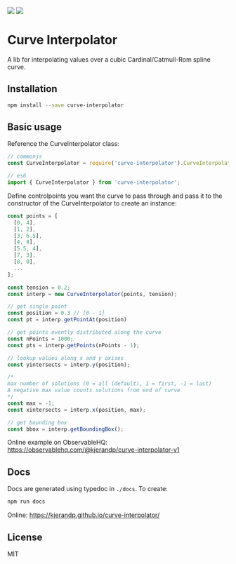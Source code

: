 ![](https://github.com/kjerandp/curve-interpolator/workflows/Node%20CI/badge.svg)
![](https://img.shields.io/npm/v/curve-interpolator)
# Curve Interpolator

A lib for interpolating values over a cubic Cardinal/Catmull-Rom spline curve.

## Installation
```bash
npm install --save curve-interpolator
```
## Basic usage
Reference the CurveInterpolator class:
```js
// commonjs
const CurveInterpolator = require('curve-interpolator').CurveInterpolator;

// es6
import { CurveInterpolator } from 'curve-interpolator';

```

Define controlpoints you want the curve to pass through and pass it to the constructor of the CurveInterpolator to create an instance:

```js
const points = [
  [0, 4],
  [1, 2],
  [3, 6.5],
  [4, 8],
  [5.5, 4],
  [7, 3],
  [8, 0],
  ...
];

const tension = 0.2;
const interp = new CurveInterpolator(points, tension);

// get single point
const position = 0.3 // [0 - 1]
const pt = interp.getPointAt(position)

// get points evently distributed along the curve
const nPoints = 1000;
const pts = interp.getPoints(nPoints - 1);

// lookup values along x and y axises
const yintersects = interp.y(position);

/*
max number of solutions (0 = all (default), 1 = first, -1 = last)
A negative max value counts solutions from end of curve
*/
const max = -1;
const xintersects = interp.x(position, max);

// get bounding box
const bbox = interp.getBoundingBox();
```

Online example on ObservableHQ:
https://observablehq.com/@kjerandp/curve-interpolator-v1

## Docs
Docs are generated using typedoc in `./docs`. To create:
```bash
npm run docs
```
Online: https://kjerandp.github.io/curve-interpolator/

## License
MIT
